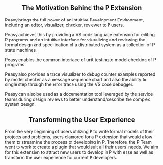 <style>
  .md-typeset h1,
  .md-content__button {
    display: none;
  }
  
</style>

<div align="center">
  <h2>The Motivation Behind the P Extension</h2>
</div>

Peasy brings the full power of an Intuitive Development Environment, including an editor, visualizer, checker, reviewer to P users.

Peasy achieves this by providing a VS code language extension for editing P programs and an intuitive interface for visualizing and reviewing the formal design and specification of a distributed system as a collection of P state machines.

Peasy enables the common interface of unit testing to model checking of P programs.

Peasy also provides a trace visualizer to debug counter examples reported by model checker as a message sequence chart and also the ability to single step through the error trace using the VS code debugger.

Peasy can also be used as a documentation tool leveraged by the service teams during design reviews to better understand/describe the complex system design.

<div align="center">
  <h2>Transforming the User Experience</h2>
</div>

From the very beginning of users utilizing P to write formal models of their projects and problems, users clamored for a P extension that would allow them to streamline the process of developing in P. Therefore, the P Team went to work to create a plugin that would suit all their users' needs. We aim for this extension to attract new users to develop in P with ease as well as transform the user experience for current P developers.
